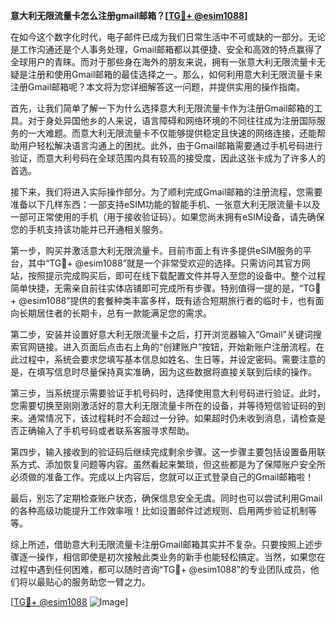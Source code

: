 **意大利无限流量卡怎么注册gmail邮箱？[[TG💪+ @esim1088](https://t.me/s/esim1088)]**

在如今这个数字化时代，电子邮件已成为我们日常生活中不可或缺的一部分。无论是工作沟通还是个人事务处理，Gmail邮箱都以其便捷、安全和高效的特点赢得了全球用户的青睐。而对于那些身在海外的朋友来说，拥有一张意大利无限流量卡无疑是注册和使用Gmail邮箱的最佳选择之一。那么，如何利用意大利无限流量卡来注册Gmail邮箱呢？本文将为您详细解答这一问题，并提供实用的操作指南。

首先，让我们简单了解一下为什么选择意大利无限流量卡作为注册Gmail邮箱的工具。对于身处异国他乡的人来说，语言障碍和网络环境的不同往往成为注册国际服务的一大难题。而意大利无限流量卡不仅能够提供稳定且快速的网络连接，还能帮助用户轻松解决语言沟通上的困扰。此外，由于Gmail邮箱需要通过手机号码进行验证，而意大利号码在全球范围内具有较高的接受度，因此这张卡成为了许多人的首选。

接下来，我们将进入实际操作部分。为了顺利完成Gmail邮箱的注册流程，您需要准备以下几样东西：一部支持eSIM功能的智能手机、一张意大利无限流量卡以及一部可正常使用的手机（用于接收验证码）。如果您尚未拥有eSIM设备，请先确保您的手机支持该功能并已开通相关服务。

第一步，购买并激活意大利无限流量卡。目前市面上有许多提供eSIM服务的平台，其中“TG💪+ @esim1088”就是一个非常受欢迎的选择。只需访问其官方网站，按照提示完成购买后，即可在线下载配置文件并导入至您的设备中。整个过程简单快捷，无需亲自前往实体店铺即可完成所有步骤。特别值得一提的是，“TG💪+ @esim1088”提供的套餐种类丰富多样，既有适合短期旅行者的临时卡，也有面向长期居住者的长期卡，总有一款能满足您的需求。

第二步，安装并设置好意大利无限流量卡之后，打开浏览器输入“Gmail”关键词搜索官网链接。进入页面后点击右上角的“创建账户”按钮，开始新账户注册流程。在此过程中，系统会要求您填写基本信息如姓名、生日等，并设定密码。需要注意的是，在填写信息时尽量保持真实准确，因为这些数据将直接关联到后续的操作。

第三步，当系统提示需要验证手机号码时，选择使用意大利号码进行验证。此时，您需要切换至刚刚激活好的意大利无限流量卡所在的设备，并等待短信验证码的到来。通常情况下，该过程耗时不会超过一分钟。如果超时仍未收到消息，请检查是否正确输入了手机号码或者联系客服寻求帮助。

第四步，输入接收到的验证码后继续完成剩余步骤。这一步骤主要包括设置备用联系方式、添加恢复问题等内容。虽然看起来繁琐，但这些都是为了保障账户安全所必须做的准备工作。完成以上内容后，您就可以正式登录自己的Gmail邮箱啦！

最后，别忘了定期检查账户状态，确保信息安全无虞。同时也可以尝试利用Gmail的各种高级功能提升工作效率哦！比如设置邮件过滤规则、启用两步验证机制等等。

综上所述，借助意大利无限流量卡注册Gmail邮箱其实并不复杂。只要按照上述步骤逐一操作，相信即使是初次接触此类业务的新手也能轻松搞定。当然，如果您在过程中遇到任何困难，都可以随时咨询“TG💪+ @esim1088”的专业团队成员，他们将以最贴心的服务助您一臂之力。

[[TG💪+ @esim1088](https://t.me/s/esim1088) ![Image](https://i.postimg.cc/4NQfJmqS/Snipaste-2025-05-13-00-14-12.png)]